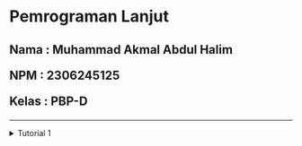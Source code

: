 <h1>Pemrograman Lanjut</h1>

<h2>
   
   Nama  : Muhammad Akmal Abdul Halim
   
   NPM   : 2306245125
  
   Kelas : PBP-D
  
</h2>

------------------------------------------------------------------------------------------------------------------------------------------------------------------------------------------

<details>
  <summary> Tutorial 1 </summary>
</details>
